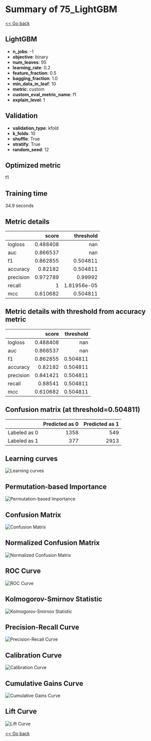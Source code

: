 # Summary of 75_LightGBM

[<< Go back](../README.md)


## LightGBM
- **n_jobs**: -1
- **objective**: binary
- **num_leaves**: 95
- **learning_rate**: 0.2
- **feature_fraction**: 0.5
- **bagging_fraction**: 1.0
- **min_data_in_leaf**: 10
- **metric**: custom
- **custom_eval_metric_name**: f1
- **explain_level**: 1

## Validation
 - **validation_type**: kfold
 - **k_folds**: 10
 - **shuffle**: True
 - **stratify**: True
 - **random_seed**: 12

## Optimized metric
f1

## Training time

34.9 seconds

## Metric details
|           |    score |     threshold |
|:----------|---------:|--------------:|
| logloss   | 0.488408 | nan           |
| auc       | 0.866537 | nan           |
| f1        | 0.862855 |   0.504811    |
| accuracy  | 0.82182  |   0.504811    |
| precision | 0.972789 |   0.99992     |
| recall    | 1        |   1.81956e-05 |
| mcc       | 0.610682 |   0.504811    |


## Metric details with threshold from accuracy metric
|           |    score |   threshold |
|:----------|---------:|------------:|
| logloss   | 0.488408 |  nan        |
| auc       | 0.866537 |  nan        |
| f1        | 0.862855 |    0.504811 |
| accuracy  | 0.82182  |    0.504811 |
| precision | 0.841421 |    0.504811 |
| recall    | 0.88541  |    0.504811 |
| mcc       | 0.610682 |    0.504811 |


## Confusion matrix (at threshold=0.504811)
|              |   Predicted as 0 |   Predicted as 1 |
|:-------------|-----------------:|-----------------:|
| Labeled as 0 |             1358 |              549 |
| Labeled as 1 |              377 |             2913 |

## Learning curves
![Learning curves](learning_curves.png)

## Permutation-based Importance
![Permutation-based Importance](permutation_importance.png)
## Confusion Matrix

![Confusion Matrix](confusion_matrix.png)


## Normalized Confusion Matrix

![Normalized Confusion Matrix](confusion_matrix_normalized.png)


## ROC Curve

![ROC Curve](roc_curve.png)


## Kolmogorov-Smirnov Statistic

![Kolmogorov-Smirnov Statistic](ks_statistic.png)


## Precision-Recall Curve

![Precision-Recall Curve](precision_recall_curve.png)


## Calibration Curve

![Calibration Curve](calibration_curve_curve.png)


## Cumulative Gains Curve

![Cumulative Gains Curve](cumulative_gains_curve.png)


## Lift Curve

![Lift Curve](lift_curve.png)



[<< Go back](../README.md)
